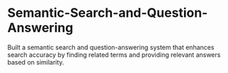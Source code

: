 # Semantic-Search-and-Question-Answering
Built a semantic search and question-answering system that enhances search accuracy by finding related terms and providing relevant answers based on similarity.
